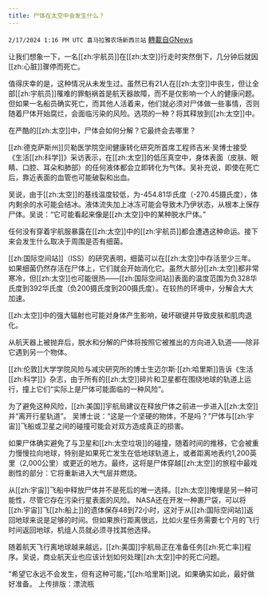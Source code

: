 ```yaml
---
title: 尸体在太空中会发生什么？
---
```

`2/17/2024 1:16 PM UTC 喜马拉雅农场新西兰站` [轉載自GNews](https://gnews.org/articles/2318612)

让我们想象一下，一名[[zh:宇航员]]在[[zh:太空]]行走时突然倒下，几分钟后就因[[zh:心脏]]骤停而死亡。

值得庆幸的是，这种情况从未发生过。虽然已有21人在[[zh:太空]]中丧生，但让全部[[zh:宇航员]]罹难的罪魁祸首是航天器故障，而不是仅影响一个人的健康问题。但如果一名船员确实死亡，而其他人活着来，他们就必须对尸体做一些事情，否则随着尸体开始腐烂，会面临污染的风险。选项的一种？将其释放到[[zh:太空]]中。

在严酷的[[zh:太空]]中，尸体会如何分解？它最终会去哪里？

[[zh:德克萨斯州]]贝勒医学院空间健康转化研究所首席工程师吉米·吴博士接受《生活[[zh:科学]]》采访表示，在[[zh:太空]]的低压真空中，身体表面（皮肤、眼睛、口腔、耳朵和肺部）的任何液体都会立即转化为气体。吴补充说，即使在死亡后，靠近表面的血管也可能破裂和出血。

吴说，由于[[zh:太空]]的基线温度较低，为\-454.81华氏度（\-270.45摄氏度），体内剩余的水可能会结冰。液体流失加上冰冻可能会导致木乃伊状态，从根本上保存尸体。吴说：“它可能看起来像是[[zh:太空]]中的某种脱水尸体。”

任何没有穿着宇航服暴露在[[zh:太空]]中的[[zh:宇航员]]都会遭遇这种命运。接下来会发生什么取决于周围是否有细菌。

[[zh:国际空间站]]（ISS）的研究表明，细菌可以在[[zh:太空]]中存活至少三年。如果细菌仍然存活在尸体上，它们就会开始消化它。虽然大部分[[zh:太空]]都非常寒冷，但[[zh:太空]]也可能很热——[[zh:国际空间站]]表面的温度范围为负328华氏度到392华氏度（负200摄氏度到200摄氏度）。在较热的环境中，分解会大大加速。

[[zh:太空]]中的强大辐射也可能对身体产生影响，破坏碳键并导致皮肤和肌肉退化。

从航天器上被抛弃后，脱水和分解的尸体将按照它被推出的方向进入轨道——除非它遇到另一个物体。

[[zh:伦敦]]大学学院风险与减灾研究所的博士生迈尔斯·[[zh:哈里斯]]告诉《生活[[zh:科学]]》杂志，由于所有的[[zh:太空]]碎片和卫星都在围绕地球的轨道上运行，撞上它们“实际上是尸体可能面临的一种风险”。

为了避免这种风险，[[zh:美国]]宇航局建议在释放尸体之前进一步进入[[zh:太空]]并“离开行星轨道”。 吴博士说：“这是一个坚硬的物体，不是吗？”尸体与[[zh:宇宙]]飞船或卫星之间的碰撞可能会对双方造成真正的损害。

如果尸体确实避免了与卫星和[[zh:太空垃圾]]的碰撞，随着时间的推移，它会被重力慢慢拉向地球，特别是如果死亡发生在低地球轨道上，或者距离地表约1,200英里（2,000公里）或更近的地方。最终，这将是尸体穿越[[zh:太空]]的旅程中最戏剧性的部分：它将重新进入大气层并燃烧。

从[[zh:宇宙]]飞船中释放尸体并不是死后的唯一选择。[[zh:太空]]掩埋是另一种可能性，尽管它存在污染行星表面的风险。 NASA还在开发一种裹尸袋，可以将[[zh:宇宙]]飞[[zh:船上]]的遗体保存48到72小时，这对于从[[zh:国际空间站]]返回地球来说是足够的时间。但如果旅行距离很远，比如火星任务需要七个月的飞行时间返回地球，机组人员就必须寻找其他选择。

随着航天飞行离地球越来越远，[[zh:美国]]宇航局正在准备任务[[zh:死亡率]]程序。吴说，商业航天业也应该计划如何处理[[zh:太空]]中的死亡问题。

“希望它永远不会发生，但有这种可能，”[[zh:哈里斯]]说。如果确实如此，最好做好准备。
上传排版：漂流瓶
